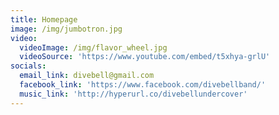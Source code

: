 ```yaml
---
title: Homepage
image: /img/jumbotron.jpg
video:
  videoImage: /img/flavor_wheel.jpg
  videoSource: 'https://www.youtube.com/embed/t5xhya-grlU'
socials:
  email_link: divebell@gmail.com
  facebook_link: 'https://www.facebook.com/divebellband/'
  music_link: 'http://hyperurl.co/divebellundercover'
---
```



